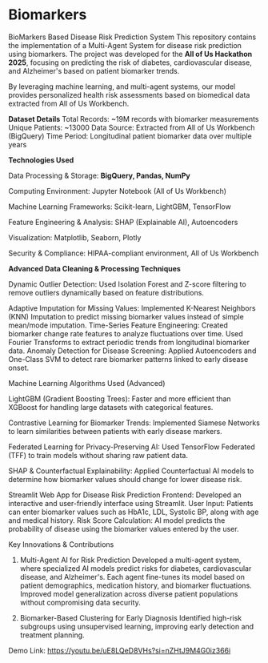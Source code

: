 # Biomarkers
BioMarkers Based Disease Risk Prediction System
This repository contains the implementation of a Multi-Agent System for disease risk prediction using biomarkers. The project was developed for the **All of Us Hackathon 2025**, focusing on predicting the risk of diabetes, cardiovascular disease, and Alzheimer's based on patient biomarker trends.

By leveraging machine learning, and multi-agent systems, our model provides personalized health risk assessments based on biomedical data extracted from All of Us Workbench.

**Dataset Details**
Total Records: ~19M  records with biomarker measurements
Unique Patients: ~13000
Data Source: Extracted from All of Us Workbench (BigQuery)
Time Period: Longitudinal patient biomarker data over multiple years

**Technologies Used**

Data Processing & Storage: **BigQuery, Pandas, NumPy**

Computing Environment: Jupyter Notebook (All of Us Workbench)

Machine Learning Frameworks: Scikit-learn, LightGBM, TensorFlow

Feature Engineering & Analysis: SHAP (Explainable AI), Autoencoders

Visualization: Matplotlib, Seaborn, Plotly

Security & Compliance: HIPAA-compliant environment, All of Us Workbench

**Advanced Data Cleaning & Processing Techniques**

Dynamic Outlier Detection:
Used Isolation Forest and Z-score filtering to remove outliers dynamically based on feature distributions.

Adaptive Imputation for Missing Values:
Implemented K-Nearest Neighbors (KNN) Imputation to predict missing biomarker values instead of simple mean/mode imputation.
Time-Series Feature Engineering:
Created biomarker change rate features to analyze fluctuations over time.
Used Fourier Transforms to extract periodic trends from longitudinal biomarker data.
Anomaly Detection for Disease Screening:
Applied Autoencoders and One-Class SVM to detect rare biomarker patterns linked to early disease onset.


Machine Learning Algorithms Used (Advanced)

LightGBM (Gradient Boosting Trees): Faster and more efficient than XGBoost for handling large datasets with categorical features.

Contrastive Learning for Biomarker Trends: Implemented Siamese Networks to learn similarities between patients with early disease markers.

Federated Learning for Privacy-Preserving AI: Used TensorFlow Federated (TFF) to train models without sharing raw patient data.

SHAP & Counterfactual Explainability: Applied Counterfactual AI models to determine how biomarker values should change for lower disease risk.

Streamlit Web App for Disease Risk Prediction
Frontend: Developed an interactive and user-friendly interface using Streamlit.
User Input: Patients can enter biomarker values such as HbA1c, LDL, Systolic BP, along with age and medical history.
Risk Score Calculation: AI model predicts the probability of disease using the biomarker values entered by the user.

Key Innovations & Contributions

1. Multi-Agent AI for Risk Prediction
Developed a multi-agent system, where specialized AI models predict risks for diabetes, cardiovascular disease, and Alzheimer's.
Each agent fine-tunes its model based on patient demographics, medication history, and biomarker fluctuations.
Improved model generalization across diverse patient populations without compromising data security.

2. Biomarker-Based Clustering for Early Diagnosis
Identified high-risk subgroups using unsupervised learning, improving early detection and treatment planning.


Demo Link: 
https://youtu.be/uE8LQeD8VHs?si=nZHtJ9M4G0iz366i
